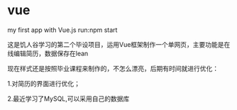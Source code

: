 # vue
my first app with Vue.js
run:npm start


这是饥人谷学习的第二个毕设项目，运用Vue框架制作一个单网页，主要功能是在线编辑简历，数据保存在lean

现在样式还是按照毕业课程来制作的，不怎么漂亮，后期有时间就进行优化：

1.对简历的界面进行优化；

2.最近学习了MySQL,可以采用自己的数据库

